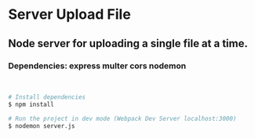 # Server Upload File

<h2>Node server for uploading a single file at a time.</h2>

<h3>Dependencies: express multer cors nodemon</h3>
<br>

```bash
# Install dependencies
$ npm install

# Run the project in dev mode (Webpack Dev Server localhost:3000)
$ nodemon server.js

```
